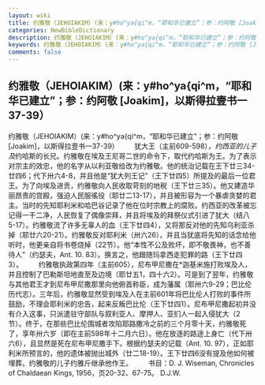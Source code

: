 ```yaml
---
layout: wiki
title: 约雅敬（JEHOIAKIM）(来：y#ho^ya{qi^m，“耶和华已建立”；参：约阿敬 [Joakim]，以斯得拉壹书一37-39）
categories: NewBibleDictionary
description: 约雅敬（JEHOIAKIM）(来：y#ho^ya{qi^m，“耶和华已建立”；参：约阿敬 [Joakim]，以斯得拉壹书一37-39）
keywords: 约雅敬（JEHOIAKIM）(来：y#ho^ya{qi^m，“耶和华已建立”；参：约阿敬 [Joakim]，以斯得拉壹书一37-39）
comments: false
---
```


## 约雅敬（JEHOIAKIM）(来：y#ho^ya{qi^m，“耶和华已建立”；参：约阿敬 [Joakim]，以斯得拉壹书一37-39）



约雅敬（JEHOIAKIM）(来：y#ho^ya{qi^m，“耶和华已建立”；参：约阿敬 [Joakim]，以斯得拉壹书一37-39）
　　犹大王（主前609-598），*约西亚的儿子及*约哈斯的长兄。约雅敬在埃及王尼哥二世的命令下，取代约哈斯为王。为了表示对宗主的效忠，他的名字从以利亚敬给改为约雅敬。他的统治记载在王下廿三34-廿四6；代下卅六4-8，并且他是“犹大列王记”（王下廿四5）所提及的最后一位君王。为了向埃及进贡，约雅敬向人民收取苛刻的地税（王下廿三35）。他又建造华丽昂贵的宫殿，强迫人民服徭役（耶廿二13-17），并且被形容为一个暴虐贪婪的君主。当时的先知耶利米和哈巴谷记录了他在位时宗教上的腐败。约西亚的改革被忘记得一干二净，人民恢复了偶像崇拜，并且将埃及的拜祭仪式引进了犹大（结八5-17）。约雅敬流了许多无辜人的血（王下廿四4），又将那反对他的先知乌利亚杀掉（耶廿六20-21）。约雅敬反对耶利米（卅六26），并且当犹底将先知的话念给他听时，他更亲自将书卷烧掉（22节）。他“本性不公及败坏，即不敬畏神，也不善待人”（约瑟夫，Ant.
10. 83）。换言之，他跟随玛拿西走犯罪的路（王下廿四3）。
　　约雅敬执政第四年（主前605），尼布甲尼撒在*迦基米施打败埃及人，并且控制了巴勒斯坦地直至及边境（耶廿五1，四十六2）。可是到了翌年，约雅敬与其他君王才到尼布甲尼撒那里向他俯首称臣，成为藩属（耶卅六9-29；巴比伦历代志）。三年后，约雅敬显然受到埃及人在主前601年将巴比伦人打败的事件所鼓励，不理会耶利米的忠告，起来反叛巴比伦（王下廿四1）。尼布甲尼撒起初并没有介入这事，只派遣驻守部队与叙利亚人、摩押人、亚扪人一起入侵犹大（2节）。终于，在那些巴比伦围城者攻陷耶路撒冷之前的三个月零十天，约雅敬死了，享年卅六岁（即在主前598年十二月六日）。他在放逐的路途上身亡（代下卅六6），且显然是死在尼布甲尼撒手下。根据约瑟夫的记载（Ant.
10. 97），正如耶利米所预言的，他的遗体被抛出城外（廿二18-19）。王下廿四6没有提及他如何被埋葬。约雅敬的儿子约雅斤继承他作王。
　　书目：D. J. Wiseman, Chronicles of Chaldaean Kings, 1956，页20-32、67-75。
D.J.W.




